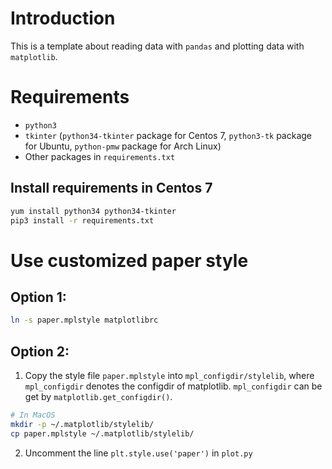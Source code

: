 # Introduction
This is a template about reading data with `pandas` and plotting data with `matplotlib`.

# Requirements

* `python3`
* `tkinter` (`python34-tkinter` package for Centos 7, `python3-tk` package for Ubuntu, `python-pmw` package for Arch Linux)
* Other packages in `requirements.txt`

## Install requirements in Centos 7

``` bash
yum install python34 python34-tkinter
pip3 install -r requirements.txt
```

# Use customized paper style
## Option 1:
``` bash
ln -s paper.mplstyle matplotlibrc
```

## Option 2:
1. Copy the style file `paper.mplstyle` into `mpl_configdir/stylelib`,
where `mpl_configdir` denotes the configdir of matplotlib.
`mpl_configdir` can be get by `matplotlib.get_configdir()`.
``` bash
# In MacOS
mkdir -p ~/.matplotlib/stylelib/
cp paper.mplstyle ~/.matplotlib/stylelib/
```
2. Uncomment the line `plt.style.use('paper')` in `plot.py`
